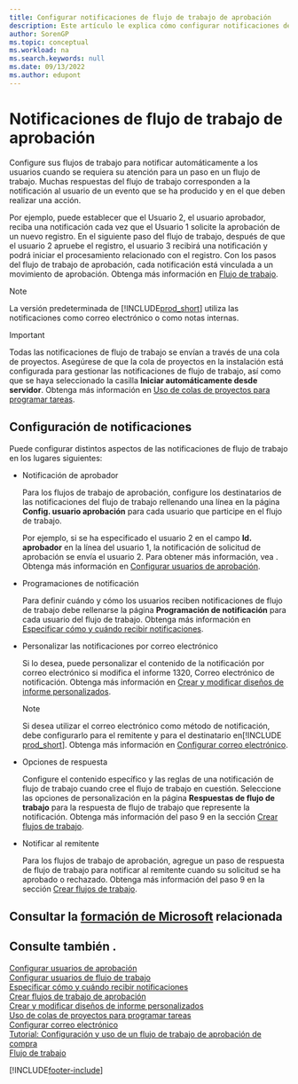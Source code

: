 ```yaml
---
title: Configurar notificaciones de flujo de trabajo de aprobación
description: Este artículo le explica cómo configurar notificaciones de flujo de trabajo para alertar a un usuario de que ha ocurrido un evento al que debe reaccionar; se requiere una respuesta de flujo de trabajo.
author: SorenGP
ms.topic: conceptual
ms.workload: na
ms.search.keywords: null
ms.date: 09/13/2022
ms.author: edupont
---
```

# <a name="approval-workflow-notifications"></a><a name="approval-workflow-notifications"></a><a name="approval-workflow-notifications"></a><a name="approval-workflow-notifications"></a>Notificaciones de flujo de trabajo de aprobación

Configure sus flujos de trabajo para notificar automáticamente a los usuarios cuando se requiera su atención para un paso en un flujo de trabajo. Muchas respuestas del flujo de trabajo corresponden a la notificación al usuario de un evento que se ha producido y en el que deben realizar una acción.

Por ejemplo, puede establecer que el Usuario 2, el usuario aprobador, reciba una notificación cada vez que el Usuario 1 solicite la aprobación de un nuevo registro. En el siguiente paso del flujo de trabajo, después de que el usuario 2 apruebe el registro, el usuario 3 recibirá una notificación y podrá iniciar el procesamiento relacionado con el registro. Con los pasos del flujo de trabajo de aprobación, cada notificación está vinculada a un movimiento de aprobación. Obtenga más información en [Flujo de trabajo](across-workflow.md).  

> [!NOTE]  
> La versión predeterminada de [!INCLUDE[prod_short](includes/prod_short.md)] utiliza las notificaciones como correo electrónico o como notas internas.  

> [!IMPORTANT]  
> Todas las notificaciones de flujo de trabajo se envían a través de una cola de proyectos. Asegúrese de que la cola de proyectos en la instalación está configurada para gestionar las notificaciones de flujo de trabajo, así como que se haya seleccionado la casilla **Iniciar automáticamente desde servidor**. Obtenga más información en [Uso de colas de proyectos para programar tareas](admin-job-queues-schedule-tasks.md).

## <a name="set-up-notifications"></a><a name="set-up-notifications"></a><a name="set-up-notifications"></a><a name="set-up-notifications"></a>Configuración de notificaciones

Puede configurar distintos aspectos de las notificaciones de flujo de trabajo en los lugares siguientes:  

* Notificación de aprobador

  Para los flujos de trabajo de aprobación, configure los destinatarios de las notificaciones del flujo de trabajo rellenando una línea en la página **Config. usuario aprobación** para cada usuario que participe en el flujo de trabajo.  

  Por ejemplo, si se ha especificado el usuario 2 en el campo **Id. aprobador** en la línea del usuario 1, la notificación de solicitud de aprobación se envía el usuario 2. Para obtener más información, vea . Obtenga más información en [Configurar usuarios de aprobación](across-how-to-set-up-approval-users.md). 
  
* Programaciones de notificación

  Para definir cuándo y cómo los usuarios reciben notificaciones de flujo de trabajo debe rellenarse la página **Programación de notificación** para cada usuario del flujo de trabajo. Obtenga más información en [Especificar cómo y cuándo recibir notificaciones](across-how-to-specify-when-and-how-to-receive-notifications.md). 
  
* Personalizar las notificaciones por correo electrónico

  Si lo desea, puede personalizar el contenido de la notificación por correo electrónico si modifica el informe 1320, Correo electrónico de notificación. Obtenga más información en [Crear y modificar diseños de informe personalizados](ui-how-create-custom-report-layout.md).  

  > [!NOTE]
  > Si desea utilizar el correo electrónico como método de notificación, debe configurarlo para el remitente y para el destinatario en[!INCLUDE [prod_short](includes/prod_short.md)]. Obtenga más información en [Configurar correo electrónico](admin-how-setup-email.md).
  
* Opciones de respuesta

  Configure el contenido específico y las reglas de una notificación de flujo de trabajo cuando cree el flujo de trabajo en cuestión. Seleccione las opciones de personalización en la página **Respuestas de flujo de trabajo** para la respuesta de flujo de trabajo que represente la notificación. Obtenga más información del paso 9 en la sección [Crear flujos de trabajo](across-how-to-create-workflows.md#to-create-a-workflow). 
  
* Notificar al remitente

  Para los flujos de trabajo de aprobación, agregue un paso de respuesta de flujo de trabajo para notificar al remitente cuando su solicitud se ha aprobado o rechazado. Obtenga más información del paso 9 en la sección [Crear flujos de trabajo](across-how-to-create-workflows.md#to-create-a-workflow).   

## <a name="see-related-microsoft-training"></a><a name="see-related-microsoft-training"></a><a name="see-related-microsoft-training"></a><a name="see-related-microsoft-training"></a>Consultar la [formación de Microsoft](/training/modules/create-workflows/) relacionada

## <a name="see-also"></a><a name="see-also"></a><a name="see-also"></a><a name="see-also"></a>Consulte también .

[Configurar usuarios de aprobación](across-how-to-set-up-approval-users.md)  
[Configurar usuarios de flujo de trabajo](across-how-to-set-up-workflow-users.md)  
[Especificar cómo y cuándo recibir notificaciones](across-how-to-specify-when-and-how-to-receive-notifications.md)  
[Crear flujos de trabajo de aprobación](across-how-to-create-workflows.md)  
[Crear y modificar diseños de informe personalizados](ui-how-create-custom-report-layout.md)  
[Uso de colas de proyectos para programar tareas](admin-job-queues-schedule-tasks.md)  
[Configurar correo electrónico](admin-how-setup-email.md)  
[Tutorial: Configuración y uso de un flujo de trabajo de aprobación de compra](walkthrough-setting-up-and-using-a-purchase-approval-workflow.md)  
[Flujo de trabajo](across-workflow.md)  

[!INCLUDE[footer-include](includes/footer-banner.md)]
